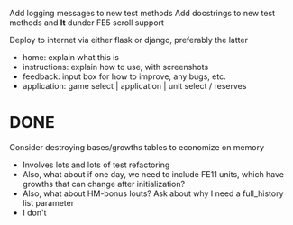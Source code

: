 Add logging messages to new test methods
Add docstrings to new test methods and __lt__ dunder
FE5 scroll support

Deploy to internet via either flask or django, preferably the latter
- home: explain what this is
- instructions: explain how to use, with screenshots
- feedback: input box for how to improve, any bugs, etc.
- application: game select | application | unit select / reserves

DONE
====
Consider destroying bases/growths tables to economize on memory
- Involves lots and lots of test refactoring
- Also, what about if one day, we need to include FE11 units, which have growths that can change after initialization?
- Also, what about HM-bonus louts?
Ask about why I need a full_history list parameter
- I don't
